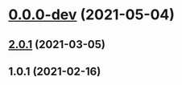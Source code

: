 # [0.0.0-dev](https://github.com/AlexRogalskiy/quotes/compare/v2.0.1...v0.0.0-dev) (2021-05-04)



## [2.0.1](https://github.com/AlexRogalskiy/quotes/compare/2.0.1...v2.0.1) (2021-03-05)



## 1.0.1 (2021-02-16)



